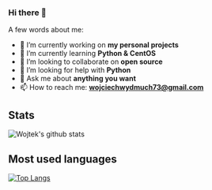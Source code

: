 ### Hi there 👋
A few words about me:
- 🔭 I’m currently working on **my personal projects**
- 🌱 I’m currently learning **Python & CentOS**
- 👯 I’m looking to collaborate on **open source**
- 🤔 I’m looking for help with **Python**
- 💬 Ask me about **anything you want**
- 📫 How to reach me: **wojciechwydmuch73@gmail.com**

## Stats
![Wojtek's github stats](https://github-readme-stats.vercel.app/api?username=wojtekw0703&show_icons=true&theme=tokyonight)

## Most used languages
[![Top Langs](https://github-readme-stats.vercel.app/api/top-langs/?username=wojtekw0703&layout=theme)](https://github.com/wojtekw0703/github-readme-stats)
